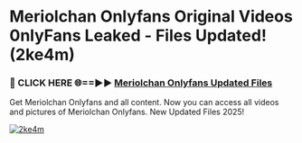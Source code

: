 # Meriolchan Onlyfans Original Videos 0nlyFans Leaked - Files Updated! (2ke4m)

<h3>🔴 CLICK HERE 🌐==►► <a href="https://tinyurl.com/2jnfzry5" rel="nofollow">Meriolchan Onlyfans Updated Files</a></h3>

Get Meriolchan Onlyfans and all content. Now you can access all videos and pictures of Meriolchan Onlyfans. New Updated Files 2025!

[![2ke4m](https://i.imgur.com/GyGTBgg.gif)](https://tinyurl.com/2jnfzry5)
